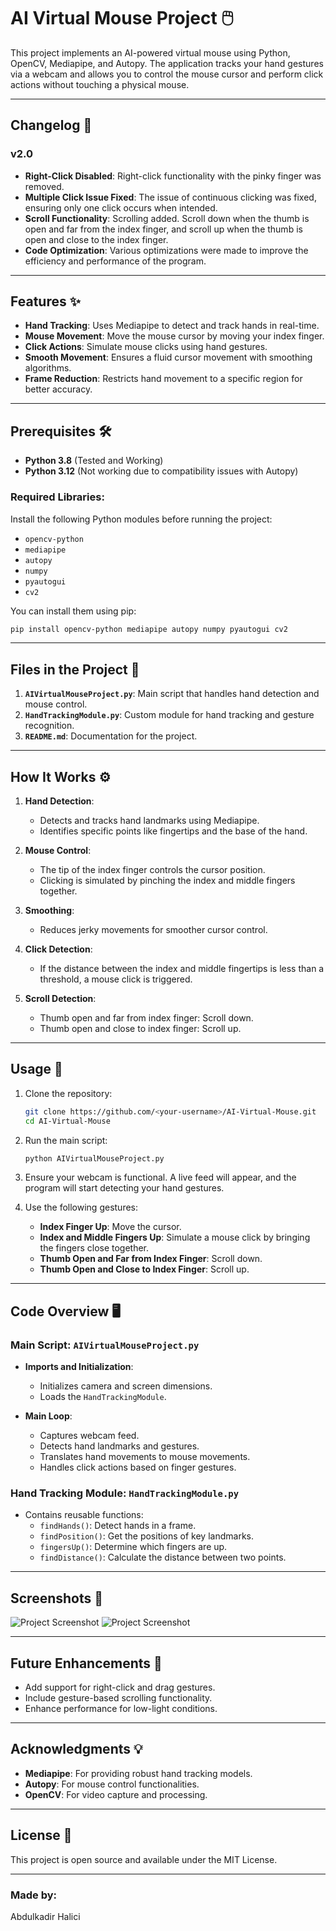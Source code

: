 
# AI Virtual Mouse Project 🖱️

This project implements an AI-powered virtual mouse using Python, OpenCV, Mediapipe, and Autopy. The application tracks your hand gestures via a webcam and allows you to control the mouse cursor and perform click actions without touching a physical mouse.

---

## Changelog 🚀
### v2.0
- **Right-Click Disabled**: Right-click functionality with the pinky finger was removed.
- **Multiple Click Issue Fixed**: The issue of continuous clicking was fixed, ensuring only one click occurs when intended.
- **Scroll Functionality**: Scrolling added. Scroll down when the thumb is open and far from the index finger, and scroll up when the thumb is open and close to the index finger.
- **Code Optimization**: Various optimizations were made to improve the efficiency and performance of the program.

---

## Features ✨
- **Hand Tracking**: Uses Mediapipe to detect and track hands in real-time.
- **Mouse Movement**: Move the mouse cursor by moving your index finger.
- **Click Actions**: Simulate mouse clicks using hand gestures.
- **Smooth Movement**: Ensures a fluid cursor movement with smoothing algorithms.
- **Frame Reduction**: Restricts hand movement to a specific region for better accuracy.

---

## Prerequisites 🛠️
- **Python 3.8** (Tested and Working)
- **Python 3.12** (Not working due to compatibility issues with Autopy)

### Required Libraries:
Install the following Python modules before running the project:
- `opencv-python`
- `mediapipe`
- `autopy`
- `numpy`
- `pyautogui`
- `cv2`

You can install them using pip:
```bash
pip install opencv-python mediapipe autopy numpy pyautogui cv2
```

---

## Files in the Project 📂
1. **`AIVirtualMouseProject.py`**: Main script that handles hand detection and mouse control.
2. **`HandTrackingModule.py`**: Custom module for hand tracking and gesture recognition.
3. **`README.md`**: Documentation for the project.

---

## How It Works ⚙️
1. **Hand Detection**:
   - Detects and tracks hand landmarks using Mediapipe.
   - Identifies specific points like fingertips and the base of the hand.
   
2. **Mouse Control**:
   - The tip of the index finger controls the cursor position.
   - Clicking is simulated by pinching the index and middle fingers together.

3. **Smoothing**:
   - Reduces jerky movements for smoother cursor control.

4. **Click Detection**:
   - If the distance between the index and middle fingertips is less than a threshold, a mouse click is triggered.

5. **Scroll Detection**:
   - Thumb open and far from index finger: Scroll down.
   - Thumb open and close to index finger: Scroll up.

---

## Usage 🚀
1. Clone the repository:
   ```bash
   git clone https://github.com/<your-username>/AI-Virtual-Mouse.git
   cd AI-Virtual-Mouse
   ```

2. Run the main script:
   ```bash
   python AIVirtualMouseProject.py
   ```

3. Ensure your webcam is functional. A live feed will appear, and the program will start detecting your hand gestures.

4. Use the following gestures:
   - **Index Finger Up**: Move the cursor.
   - **Index and Middle Fingers Up**: Simulate a mouse click by bringing the fingers close together.
   - **Thumb Open and Far from Index Finger**: Scroll down.
   - **Thumb Open and Close to Index Finger**: Scroll up.

---

## Code Overview 🖥️

### Main Script: `AIVirtualMouseProject.py`
- **Imports and Initialization**:
   - Initializes camera and screen dimensions.
   - Loads the `HandTrackingModule`.

- **Main Loop**:
   - Captures webcam feed.
   - Detects hand landmarks and gestures.
   - Translates hand movements to mouse movements.
   - Handles click actions based on finger gestures.

### Hand Tracking Module: `HandTrackingModule.py`
- Contains reusable functions:
   - `findHands()`: Detect hands in a frame.
   - `findPosition()`: Get the positions of key landmarks.
   - `fingersUp()`: Determine which fingers are up.
   - `findDistance()`: Calculate the distance between two points.

---

## Screenshots 📸
![Project Screenshot](images/image.png)
![Project Screenshot](images/image1.png)

---

## Future Enhancements 🚀
- Add support for right-click and drag gestures.
- Include gesture-based scrolling functionality.
- Enhance performance for low-light conditions.

---

## Acknowledgments 💡
- **Mediapipe**: For providing robust hand tracking models.
- **Autopy**: For mouse control functionalities.
- **OpenCV**: For video capture and processing.

---

## License 📝
This project is open source and available under the MIT License.

---

### Made by:
Abdulkadir Halici

